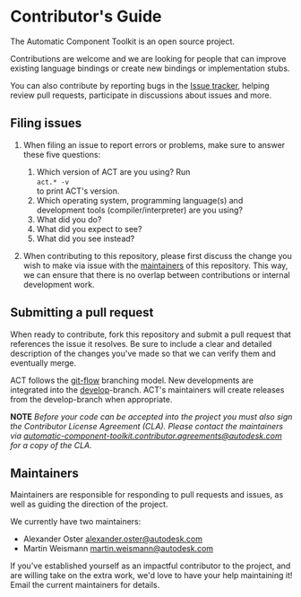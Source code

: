 # Contributor's Guide
The Automatic Component Toolkit is an open source project.

Contributions are welcome and we are looking for people that can improve existing language bindings or create new bindings or implementation stubs.

You can also contribute by reporting bugs in the [Issue tracker](../../issues), helping review pull requests, participate in discussions about issues and more.

## Filing issues
1. When filing an issue to report errors or problems, make sure to answer these five questions:
	1. Which version of ACT are you using?
		Run <br/>`act.* -v`<br/> to print ACT's version.
	2. Which operating system, programming language(s) and development tools (compiler/interpreter) are you using?
	3. What did you do?
	4. What did you expect to see?
	5. What did you see instead?

2. When contributing to this repository, please first discuss the change you wish to make via issue with the [maintainers](#maintainers) of this repository. This way, we can ensure that there is no overlap between contributions or internal development work.

## Submitting a pull request
When ready to contribute, fork this repository and submit a pull request that references the issue it resolves. Be sure to include a clear and detailed description of the changes you've made so that we can verify them and eventually merge.

ACT follows the [git-flow](https://www.atlassian.com/git/tutorials/comparing-workflows/gitflow-workflow) branching model. New developments are integrated into the [develop](../../tree/develop)-branch. ACT's maintainers will create releases from the develop-branch when appropriate.

__NOTE__ _Before your code can be accepted into the project you must also sign the Contributor License Agreement (CLA). Please contact the maintainers via automatic-component-toolkit.contributor.agreements@autodesk.com for a copy of the CLA._


## Maintainers
Maintainers are responsible for responding to pull requests and issues, as well as guiding the direction of the project.

We currently have two maintainers:
- Alexander Oster alexander.oster@autodesk.com
- Martin Weismann martin.weismann@autodesk.com

If you've established yourself as an impactful contributor to the project, and are willing take on the extra work, we'd love to have your help maintaining it! Email the current maintainers for details.
